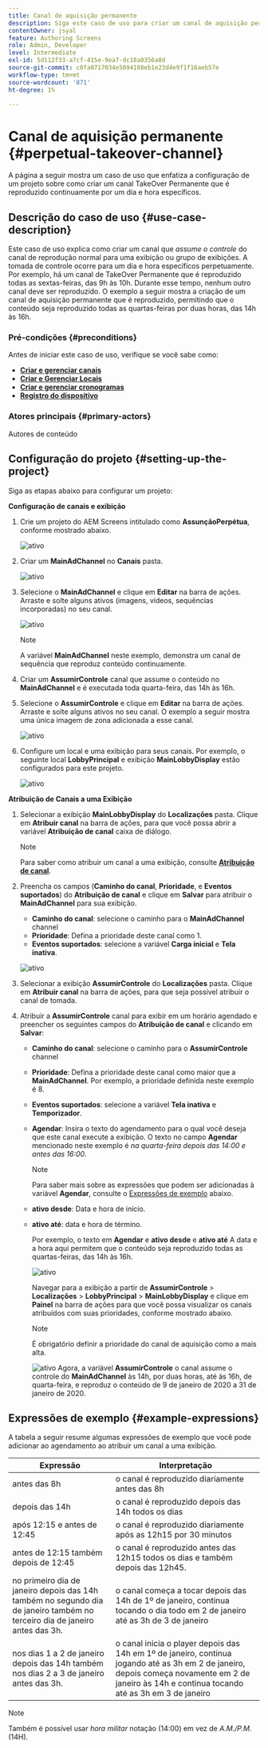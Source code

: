```yaml
---
title: Canal de aquisição permanente
description: Siga este caso de uso para criar um canal de aquisição permanente.
contentOwner: jsyal
feature: Authoring Screens
role: Admin, Developer
level: Intermediate
exl-id: 5d112f33-a7cf-415e-9ea7-dc18a0356a8d
source-git-commit: c0fa0717034e5094108eb1e23d4e9f1f16aeb57e
workflow-type: tm+mt
source-wordcount: '871'
ht-degree: 1%

---
```


# Canal de aquisição permanente {#perpetual-takeover-channel}

A página a seguir mostra um caso de uso que enfatiza a configuração de um projeto sobre como criar um canal TakeOver Permanente que é reproduzido continuamente por um dia e hora específicos.

## Descrição do caso de uso {#use-case-description}

Este caso de uso explica como criar um canal que *assume o controle* do canal de reprodução normal para uma exibição ou grupo de exibições. A tomada de controle ocorre para um dia e hora específicos perpetuamente.
Por exemplo, há um canal de TakeOver Permanente que é reproduzido todas as sextas-feiras, das 9h às 10h. Durante esse tempo, nenhum outro canal deve ser reproduzido. O exemplo a seguir mostra a criação de um canal de aquisição permanente que é reproduzido, permitindo que o conteúdo seja reproduzido todas as quartas-feiras por duas horas, das 14h às 16h.

### Pré-condições {#preconditions}

Antes de iniciar este caso de uso, verifique se você sabe como:

* **[Criar e gerenciar canais](managing-channels.md)**
* **[Criar e Gerenciar Locais](managing-locations.md)**
* **[Criar e gerenciar cronogramas](managing-schedules.md)**
* **[Registro do dispositivo](device-registration.md)**

### Atores principais {#primary-actors}

Autores de conteúdo

## Configuração do projeto {#setting-up-the-project}

Siga as etapas abaixo para configurar um projeto:

**Configuração de canais e exibição**

1. Crie um projeto do AEM Screens intitulado como **AssunçãoPerpétua**, conforme mostrado abaixo.

   ![ativo](assets/p_usecase1.png)

1. Criar um **MainAdChannel** no **Canais** pasta.

   ![ativo](assets/p_usecase2.png)

1. Selecione o **MainAdChannel** e clique em **Editar** na barra de ações. Arraste e solte alguns ativos (imagens, vídeos, sequências incorporadas) no seu canal.

   ![ativo](assets/p_usecase3.png)


   >[!NOTE]
   >A variável **MainAdChannel** neste exemplo, demonstra um canal de sequência que reproduz conteúdo continuamente.

1. Criar um **AssumirControle** canal que assume o conteúdo no **MainAdChannel** e é executada toda quarta-feira, das 14h às 16h.

1. Selecione o **AssumirControle** e clique em **Editar** na barra de ações. Arraste e solte alguns ativos no seu canal. O exemplo a seguir mostra uma única imagem de zona adicionada a esse canal.

   ![ativo](assets/p_usecase4.png)

1. Configure um local e uma exibição para seus canais. Por exemplo, o seguinte local **LobbyPrincipal** e exibição **MainLobbyDisplay** estão configurados para este projeto.

   ![ativo](assets/p_usecase5.png)

**Atribuição de Canais a uma Exibição**

1. Selecionar a exibição **MainLobbyDisplay** do **Localizações** pasta. Clique em **Atribuir canal** na barra de ações, para que você possa abrir a variável **Atribuição de canal** caixa de diálogo.

   >[!NOTE]
   >Para saber como atribuir um canal a uma exibição, consulte **[Atribuição de canal](channel-assignment.md)**.

1. Preencha os campos (**Caminho do canal**, **Prioridade**, e **Eventos suportados**) do **Atribuição de canal** e clique em **Salvar** para atribuir o **MainAdChannel** para sua exibição.

   * **Caminho do canal**: selecione o caminho para o **MainAdChannel** channel
   * **Prioridade**: Defina a prioridade deste canal como 1.
   * **Eventos suportados**: selecione a variável **Carga inicial** e **Tela inativa**.

   ![ativo](assets/p_usecase6.png)

1. Selecionar a exibição **AssumirControle** do **Localizações** pasta. Clique em **Atribuir canal** na barra de ações, para que seja possível atribuir o canal de tomada.

1. Atribuir a **AssumirControle** canal para exibir em um horário agendado e preencher os seguintes campos do **Atribuição de canal** e clicando em **Salvar**:

   * **Caminho do canal**: selecione o caminho para o **AssumirControle** channel
   * **Prioridade**: Defina a prioridade deste canal como maior que a **MainAdChannel**. Por exemplo, a prioridade definida neste exemplo é 8.
   * **Eventos suportados**: selecione a variável **Tela inativa** e **Temporizador**.
   * **Agendar**: Insira o texto do agendamento para o qual você deseja que este canal execute a exibição. O texto no campo **Agendar** mencionado neste exemplo é *na quarta-feira depois das 14:00 e antes das 16:00*.

     >[!NOTE]
     >Para saber mais sobre as expressões que podem ser adicionadas à variável **Agendar**, consulte o [Expressões de exemplo](#example-expressions) abaixo.
   * **ativo desde**: Data e hora de início.
   * **ativo até**: data e hora de término.

     Por exemplo, o texto em **Agendar** e **ativo desde** e **ativo até** A data e a hora aqui permitem que o conteúdo seja reproduzido todas as quartas-feiras, das 14h às 16h.


     ![ativo](assets/p_usecase7.png)

     Navegar para a exibição a partir de **AssumirControle** > **Localizações** > **LobbyPrincipal** > **MainLobbyDisplay** e clique em **Painel** na barra de ações para que você possa visualizar os canais atribuídos com suas prioridades, conforme mostrado abaixo.

     >[!NOTE]
     >É obrigatório definir a prioridade do canal de aquisição como a mais alta.

     ![ativo](assets/p_usecase8.png)
Agora, a variável **AssumirControle** o canal assume o controle do **MainAdChannel** às 14h, por duas horas, até às 16h, de quarta-feira, e reproduz o conteúdo de 9 de janeiro de 2020 a 31 de janeiro de 2020.

## Expressões de exemplo {#example-expressions}

A tabela a seguir resume algumas expressões de exemplo que você pode adicionar ao agendamento ao atribuir um canal a uma exibição.

| **Expressão** | **Interpretação** |
|---|---|
| antes das 8h | o canal é reproduzido diariamente antes das 8h |
| depois das 14h | o canal é reproduzido depois das 14h todos os dias |
| após 12:15 e antes de 12:45 | o canal é reproduzido diariamente após as 12h15 por 30 minutos |
| antes de 12:15 também depois de 12:45 | o canal é reproduzido antes das 12h15 todos os dias e também depois das 12h45. |
| no primeiro dia de janeiro depois das 14h também no segundo dia de janeiro também no terceiro dia de janeiro antes das 3h. | o canal começa a tocar depois das 14h de 1º de janeiro, continua tocando o dia todo em 2 de janeiro até as 3h de 3 de janeiro |
| nos dias 1 a 2 de janeiro depois das 14h também nos dias 2 a 3 de janeiro antes das 3h. | o canal inicia o player depois das 14h em 1º de janeiro, continua jogando até as 3h em 2 de janeiro, depois começa novamente em 2 de janeiro às 14h e continua tocando até as 3h em 3 de janeiro |

>[!NOTE]
>
>Também é possível usar _hora militar_ notação (14:00) em vez de *A.M./P.M.* (14H).
